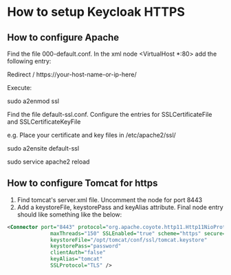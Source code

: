 # How to setup Keycloak HTTPS #

## How to configure Apache ##

Find the file 000-default.conf.  In the xml node <VirtualHost *:80> add the following entry:

Redirect / https://your-host-name-or-ip-here/

Execute:

sudo a2enmod ssl

Find the file default-ssl.conf.  Configure the entries for SSLCertificateFile and SSLCertificateKeyFile

e.g.  Place your certificate and key files in /etc/apache2/ssl/

sudo a2ensite default-ssl

sudo service apache2 reload

## How to configure Tomcat for https ##

1. Find tomcat's server.xml file.  Uncomment the <Connector> node for port 8443
 2. Add a keystoreFile, keystorePass and keyAlias attribute.  Final node entry should like something like the below:
  
  ```xml
<Connector port="8443" protocol="org.apache.coyote.http11.Http11NioProtocol"
                maxThreads="150" SSLEnabled="true" scheme="https" secure="true"
                keystoreFile="/opt/tomcat/conf/ssl/tomcat.keystore"
                keystorePass="password"
                clientAuth="false"
                keyAlias="tomcat"
                SSLProtocol="TLS" />
```
